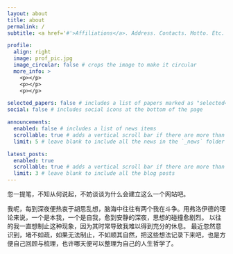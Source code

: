```yaml
---
layout: about
title: about
permalink: /
subtitle: <a href='#'>Affiliations</a>. Address. Contacts. Motto. Etc.

profile:
  align: right
  image: prof_pic.jpg
  image_circular: false # crops the image to make it circular
  more_info: >
    <p></p>
    <p></p>
    <p></p>

selected_papers: false # includes a list of papers marked as "selected={true}"
social: false # includes social icons at the bottom of the page

announcements:
  enabled: false # includes a list of news items
  scrollable: true # adds a vertical scroll bar if there are more than 3 news items
  limit: 5 # leave blank to include all the news in the `_news` folder

latest_posts:
  enabled: true
  scrollable: true # adds a vertical scroll bar if there are more than 3 new posts items
  limit: 3 # leave blank to include all the blog posts
---
```


忽一提笔，不知从何说起，不妨谈谈为什么会建立这么一个网站吧。

我呢，每到深夜便热衷于胡思乱想，脑海中往往有两个我在斗争。用弗洛伊德的理论来说，一个是本我，一个是自我，愈到安静的深夜，思想的碰撞愈剧烈。
以往的我一直想制止这种现象，因为其时常导致我难以得到充分的休息。
最近忽然意识到，堵不如疏，如果无法制止，不如顺其自然，把这些想法记录下来吧，也是方便自己回顾与梳理，也许哪天便可以整理为自己的人生哲学了。
